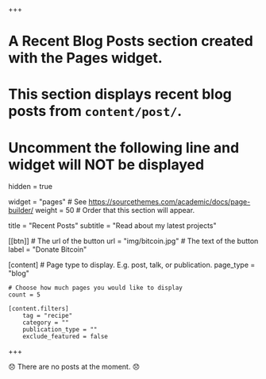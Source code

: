 +++
# A Recent Blog Posts section created with the Pages widget.
# This section displays recent blog posts from `content/post/`.

# Uncomment the following line and widget will NOT be displayed
 hidden = true

widget = "pages"  # See https://sourcethemes.com/academic/docs/page-builder/
weight = 50  # Order that this section will appear.

title = "Recent Posts"
subtitle = "Read about my latest projects"

 [[btn]]
	# The url of the button
  url = "img/bitcoin.jpg"
	# The text of the button
  label = "Donate Bitcoin"

[content]
	# Page type to display. E.g. post, talk, or publication.
	page_type = "blog"

	# Choose how much pages you would like to display
	count = 5

	[content.filters]
		tag = "recipe"
		category = ""
		publication_type = ""
		exclude_featured = false
+++

:disappointed: There are no posts at the moment. :disappointed:
